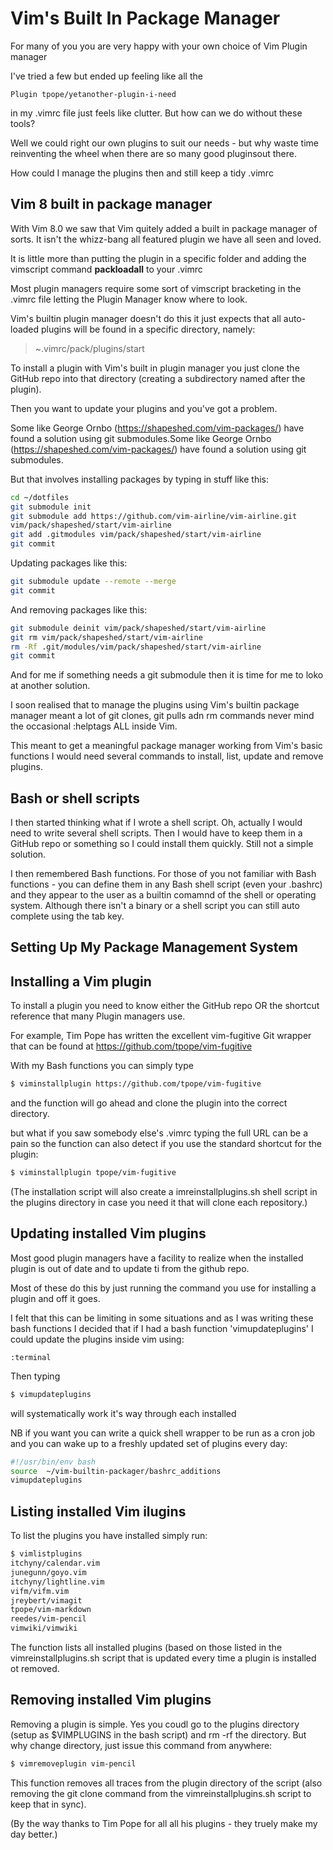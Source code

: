 # Vim's Built In Package Manager

For many of you you are very happy with your own choice of Vim Plugin manager

I've tried a few but ended up feeling like all the

    Plugin tpope/yetanother-plugin-i-need 

in my .vimrc file just feels like clutter. But how can we do without these
tools?

Well we could right our own plugins to suit our needs - but why waste time
reinventing the wheel when there are so many good pluginsout there.

How could I manage the plugins then and still keep a tidy .vimrc


## Vim 8 built in package manager

With Vim 8.0 we saw that Vim quitely added a built in package manager of sorts.
It isn't the whizz-bang all featured plugin we have all seen and loved.

It is little more than putting the plugin in a specific folder and adding the
vimscript command **packloadall** to your .vimrc

Most plugin managers require some sort of vimscript bracketing in the .vimrc
file letting the Plugin Manager know where to look. 

Vim's builtin plugin manager doesn't do this it just expects that all
auto-loaded plugins will be found in a specific directory, namely:

> ~.vimrc/pack/plugins/start

To install a plugin with Vim's built in plugin manager you just clone the GitHub
repo into that directory (creating a subdirectory named after the plugin).

Then you want to update your plugins and you've got a problem.

Some like George Ornbo (https://shapeshed.com/vim-packages/) have found a
solution using git submodules.Some like George Ornbo
(https://shapeshed.com/vim-packages/) have found a solution using git
submodules.

But that involves installing packages by typing in stuff like this:

```bash
cd ~/dotfiles
git submodule init
git submodule add https://github.com/vim-airline/vim-airline.git
vim/pack/shapeshed/start/vim-airline
git add .gitmodules vim/pack/shapeshed/start/vim-airline
git commit
```

Updating packages like this:

```bash
git submodule update --remote --merge
git commit
```

And removing packages like this:
```bash
git submodule deinit vim/pack/shapeshed/start/vim-airline
git rm vim/pack/shapeshed/start/vim-airline
rm -Rf .git/modules/vim/pack/shapeshed/start/vim-airline
git commit
```

And for me if something needs a git submodule then it is time for me to loko at
another solution.

I soon realised that to manage the plugins using Vim's builtin package manager meant a lot of git clones, git pulls adn rm commands never mind the occasional :helptags ALL inside Vim.  

This meant to get a meaningful package manager working from Vim's basic
functions I would need several commands to install, list, update and remove
plugins.


## Bash or shell scripts

I then started thinking what if I wrote a shell script. Oh, actually I would
need to write several shell scripts. Then I would have to keep them in a GitHub
repo or something so I could install them quickly. Still not a simple solution.

I then remembered Bash functions. For those of you not familiar with Bash
functions - you can define them in any Bash shell script (even your .bashrc) and
they appear to the user as a builtin comamnd of the shell or operating system. Although there 
isn't a binary or a shell script you can still auto complete using the tab key.


## Setting Up My Package Management System



## Installing a Vim plugin

To install a plugin you need to know either the GitHub repo OR the shortcut
reference that many Plugin managers use.

For example, Tim Pope has written the excellent vim-fugitive Git wrapper that
can be found at https://github.com/tpope/vim-fugitive

With my Bash functions you can simply type

```bash
$ viminstallplugin https://github.com/tpope/vim-fugitive
```

and the function will go ahead and clone the plugin into the correct directory.

but what if you saw somebody else's .vimrc typing the full URL can be a pain so
the function can also detect if you use the standard shortcut for the plugin: 

```bash
$ viminstallplugin tpope/vim-fugitive
```

(The installation script will also create a imreinstallplugins.sh shell script in
the plugins directory in case you need it that will clone each repository.)


## Updating installed Vim plugins

Most good plugin managers have a facility to realize when the installed plugin
is out of date and to update ti from the github repo.

Most of these do this by just running the command you use for installing a
plugin and off it goes.

I felt that this can be limiting in some situations and as I was writing these
bash functions I decided that if I had a bash function 'vimupdateplugins' I
could update the plugins inside vim using: 

```vim
:terminal
```
Then typing 

```bash
$ vimupdateplugins
```

will systematically work it's way through each installed 

NB if you want you can write a quick shell wrapper to be run as a cron job and
you can wake up to a freshly updated set of plugins every day:

```bash
#!/usr/bin/env bash
source  ~/vim-builtin-packager/bashrc_additions
vimupdateplugins
```


## Listing installed Vim ilugins 

To list the plugins you have installed simply run:

```bash
$ vimlistplugins
itchyny/calendar.vim
junegunn/goyo.vim
itchyny/lightline.vim
vifm/vifm.vim
jreybert/vimagit
tpope/vim-markdown
reedes/vim-pencil
vimwiki/vimwiki
```

The function lists all installed plugins (based on those listed in the
vimreinstallplugins.sh script that is updated every time a plugin is installed
ot removed.


## Removing installed Vim plugins

Removing a plugin is simple. Yes you coudl go to the plugins directory (setup as
$VIMPLUGINS in the bash script) and rm -rf the directory. But why change
directory, just issue this command from anywhere:

```bash
$ vimremoveplugin vim-pencil
```

This function removes all traces from the plugin directory of the script (also
removing the git clone command from the vimreinstallplugins.sh script to keep
that in sync).
















(By the way thanks to Tim Pope for all all his plugins - they truely make my day
better.)
